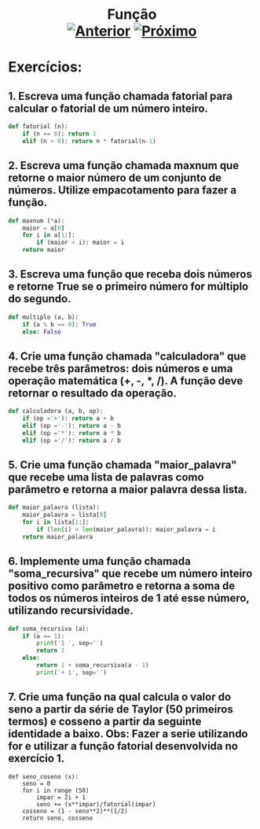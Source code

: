<h1 align="center"> Função <br>
  <a href="../[  5 ] Dicionários/"><img src="https://img.shields.io/badge/Anterior-Dicionários-215a36" alt="Anterior"></a>
  <a href="../[  7 ] Seminário - Banco de Dados de Sequências de Proteínas/"><img src="https://img.shields.io/badge/Próximo-Seminário-215a36" alt="Próximo"></a>
</h1> 

# Exercícios:
## 1. Escreva uma função chamada fatorial para calcular o fatorial de um número inteiro.
~~~python
def fatorial (n):
    if (n == 0): return 1
    elif (n > 0): return n * fatorial(n-1)
~~~

## 2. Escreva uma função chamada maxnum que retorne o maior número de um conjunto de números. Utilize empacotamento para fazer a função.
~~~python
def maxnum (*a):
    maior = a[0]
    for i in a[1:]:
        if (maior < i): maior = i
    return maior
~~~

## 3. Escreva uma função que receba dois números e retorne True se o primeiro número for múltiplo do segundo.
~~~python
def multiplo (a, b):
    if (a % b == 0): True
    else: False
~~~

## 4. Crie uma função chamada "calculadora" que recebe três parâmetros: dois números e uma operação matemática (+, -, *, /). A função deve retornar o resultado da operação.
~~~python
def calculadora (a, b, op):
    if (op ='+'): return a + b
    elif (op ='-'): return a - b
    elif (op ='*'): return a * b
    elif (op ='/'): return a / b
~~~

## 5. Crie uma função chamada "maior_palavra" que recebe uma lista de palavras como parâmetro e retorna a maior palavra dessa lista.
~~~python
def maior_palavra (lista):
    maior_palavra = lista[0]
    for i in lista[1:]:
        if (len(i) > len(maior_palavra)): maior_palavra = i
    return maior_palavra
~~~

## 6. Implemente uma função chamada "soma_recursiva" que recebe um número inteiro positivo como parâmetro e retorna a soma de todos os números inteiros de 1 até esse número, utilizando recursividade.
~~~python
def soma_recursiva (a):
    if (a == 1): 
        print('1 ', sep='')
        return 1
    else: 
        return 1 + soma_recursiva(a - 1)
        print('+ 1', sep='')
~~~

## 7. Crie uma função na qual calcula o valor do seno a partir da série de Taylor (50 primeiros termos) e cosseno a partir da seguinte identidade a baixo. Obs: Fazer a serie utilizando for e utilizar a função fatorial desenvolvida no exercício 1.
~~~
def seno_coseno (x):
    seno = 0
    for i in range (50)
        impar = 2i + 1
        seno += (x**impar)/fatorial(impar)
    cosseno = (1 - seno**2)**(1/2)
    return seno, cosseno
~~~

